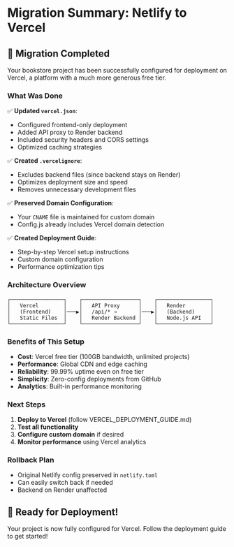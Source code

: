 # Migration Summary: Netlify to Vercel

## 🎯 Migration Completed

Your bookstore project has been successfully configured for deployment on Vercel, a platform with a much more generous free tier.

### What Was Done

✅ **Updated `vercel.json`**:

- Configured frontend-only deployment
- Added API proxy to Render backend
- Included security headers and CORS settings
- Optimized caching strategies

✅ **Created `.vercelignore`**:

- Excludes backend files (since backend stays on Render)
- Optimizes deployment size and speed
- Removes unnecessary development files

✅ **Preserved Domain Configuration**:

- Your `CNAME` file is maintained for custom domain
- Config.js already includes Vercel domain detection

✅ **Created Deployment Guide**:

- Step-by-step Vercel setup instructions
- Custom domain configuration
- Performance optimization tips

### Architecture Overview

```
┌─────────────────┐    ┌──────────────────┐    ┌─────────────────┐
│   Vercel        │    │   API Proxy      │    │   Render        │
│   (Frontend)    │───▶│   /api/* →       │───▶│   (Backend)     │
│   Static Files  │    │   Render Backend │    │   Node.js API   │
└─────────────────┘    └──────────────────┘    └─────────────────┘
```

### Benefits of This Setup

- **Cost**: Vercel free tier (100GB bandwidth, unlimited projects)
- **Performance**: Global CDN and edge caching
- **Reliability**: 99.99% uptime even on free tier
- **Simplicity**: Zero-config deployments from GitHub
- **Analytics**: Built-in performance monitoring

### Next Steps

1. **Deploy to Vercel** (follow VERCEL_DEPLOYMENT_GUIDE.md)
2. **Test all functionality**
3. **Configure custom domain** if desired
4. **Monitor performance** using Vercel analytics

### Rollback Plan

- Original Netlify config preserved in `netlify.toml`
- Can easily switch back if needed
- Backend on Render unaffected

## 🚀 Ready for Deployment!

Your project is now fully configured for Vercel. Follow the deployment guide to get started!
